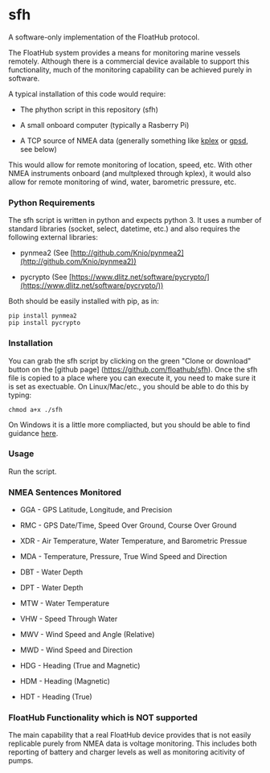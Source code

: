 # sfh
A software-only implementation of the FloatHub protocol.

The FloatHub system provides a means for monitoring marine vessels remotely.
Although there is a commercial device available to support this
functionality, much of the monitoring capability can be achieved purely
in software. 

A typical installation of this code would require:

  * The phython script in this repository (sfh)

  * A small onboard computer (typically a Rasberry Pi)

  * A TCP source of NMEA data (generally something like [kplex](http://www.stripydog.com/kplex/) or [gpsd](http://catb.org/gpsd/), see below)

This would allow for remote monitoring of location, speed, etc. With other
NMEA instruments onboard (and multplexed through kplex), it would also allow
for remote monitoring of wind, water, barometric pressure, etc.

### Python Requirements 

The sfh script is written in python and expects python 3. It uses a number
of standard libraries (socket, select, datetime, etc.) and also requires the
following external libraries:

  * pynmea2 (See [http://github.com/Knio/pynmea2](http://github.com/Knio/pynmea2))

  * pycrypto (See [https://www.dlitz.net/software/pycrypto/](https://www.dlitz.net/software/pycrypto/))

Both should be easily installed with pip, as in:

```
pip install pynmea2
pip install pycrypto
```

### Installation

You can grab the sfh script by clicking on the green "Clone or download" button
on the [github page] (https://github.com/floathub/sfh). Once the sfh file is
copied to a place where you can execute it, you need to make sure it is set
as exectuable. On Linux/Mac/etc., you should be able to do this by typing:

```
chmod a+x ./sfh
```

On Windows it is a little more compliacted, but you should be able to find
guidance [here](https://docs.python.org/3/faq/windows.html). 

### Usage

Run the script. 

### NMEA Sentences Monitored

  * GGA - GPS Latitude, Longitude, and Precision

  * RMC - GPS Date/Time, Speed Over Ground, Course Over Ground

  * XDR - Air Temperature, Water Temperature, and Barometric Pressue

  * MDA - Temperature, Pressure, True Wind Speed and Direction

  * DBT - Water Depth

  * DPT - Water Depth

  * MTW - Water Temperature

  * VHW - Speed Through Water

  * MWV - Wind Speed and Angle (Relative)

  * MWD - Wind Speed and Direction

  * HDG - Heading (True and Magnetic)

  * HDM - Heading (Magnetic)

  * HDT - Heading (True)

### FloatHub Functionality which is NOT supported

The main capability that a real FloatHub device provides that is not easily
replicable purely from NMEA data is voltage monitoring. This includes both
reporting of battery and charger levels as well as monitoring acitivity of
pumps. 